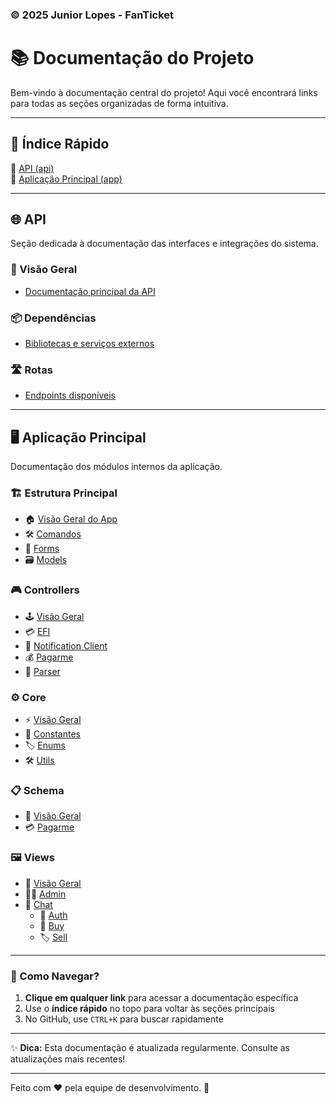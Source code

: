 ### © 2025 Junior Lopes - FanTicket ###

# 📚 Documentação do Projeto

Bem-vindo à documentação central do projeto! Aqui você encontrará links para todas as seções organizadas de forma intuitiva.

---

## 🚀 Índice Rápido
🔹 [API (api)](#-api)  
🔹 [Aplicação Principal (app)](#-app)  

---

## 🌐 API
Seção dedicada à documentação das interfaces e integrações do sistema.

### 📡 Visão Geral
- [Documentação principal da API](./docs/api/api.md)

### 📦 Dependências
- [Bibliotecas e serviços externos](./docs/api/dependency/dependency.md)

### 🛣️ Rotas
- [Endpoints disponíveis](./docs/api/routes/routes.md)

---

## 🖥️ Aplicação Principal
Documentação dos módulos internos da aplicação.

### 🏗️ Estrutura Principal
- 🏠 [Visão Geral do App](./docs/app/app.md)
- 🛠️ [Comandos](./docs/app/commands/commands.md)
- 📝 [Forms](./docs/app/forms/forms.md)
- 🗃️ [Models](./docs/app/models/models.md)

### 🎮 Controllers
- 🕹️ [Visão Geral](./docs/app/controllers/controllers.md)
- 💳 [EFI](./docs/app/controllers/efi/efi.md)
- 🔔 [Notification Client](./docs/app/controllers/notification_client/notification_client.md)
- 💰 [Pagarme](./docs/app/controllers/pagarme/pagarme.md)
- 🔄 [Parser](./docs/app/controllers/parser/parser.md)

### ⚙️ Core
- ⚡ [Visão Geral](./docs/app/core/core.md)
- 🔢 [Constantes](./docs/app/core/constants/constants.md)
- 🏷️ [Enums](./docs/app/core/enums/enums.md)
- 🛠️ [Utils](./docs/app/core/utils/utils.md)

### 📋 Schema
- 📄 [Visão Geral](./docs/app/schema/schema.md)
- 💳 [Pagarme](./docs/app/schema/pagarme/pagarme.md)

### 🖼️ Views
- 👀 [Visão Geral](./docs/app/views/views.md)
- 👨‍💼 [Admin](./docs/app/views/admin/admin.md)
- 💬 [Chat](./docs/app/views/chat/chat.md)
  - 🔐 [Auth](./docs/app/views/chat/auth/auth.md)
  - 🛒 [Buy](./docs/app/views/chat/buy/buy.md)
  - 🏷️ [Sell](./docs/app/views/chat/sell/sell.md)

---

### 🔎 Como Navegar?
1. **Clique em qualquer link** para acessar a documentação específica
2. Use o **índice rápido** no topo para voltar às seções principais
3. No GitHub, use `CTRL+K` para buscar rapidamente

---

✨ **Dica:** Esta documentação é atualizada regularmente. Consulte as atualizações mais recentes!

---

Feito com ❤️ pela equipe de desenvolvimento. 🚀
